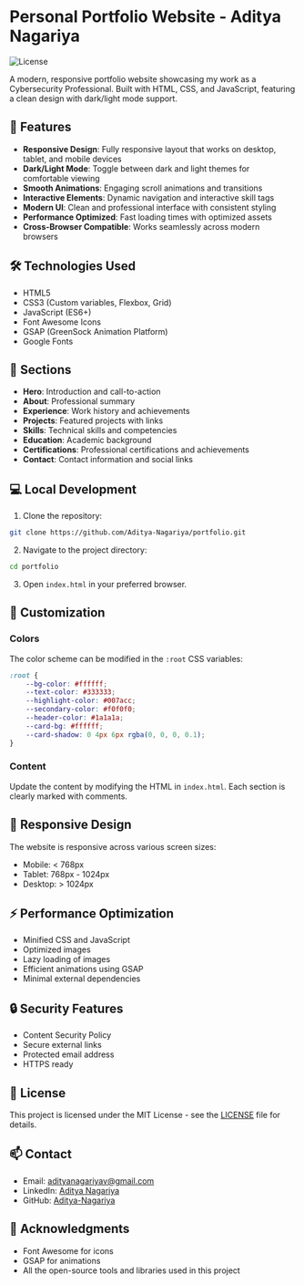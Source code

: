 # Personal Portfolio Website - Aditya Nagariya

![License](https://img.shields.io/badge/license-MIT-blue.svg)

A modern, responsive portfolio website showcasing my work as a Cybersecurity Professional. Built with HTML, CSS, and JavaScript, featuring a clean design with dark/light mode support.

## 🚀 Features

- **Responsive Design**: Fully responsive layout that works on desktop, tablet, and mobile devices
- **Dark/Light Mode**: Toggle between dark and light themes for comfortable viewing
- **Smooth Animations**: Engaging scroll animations and transitions
- **Interactive Elements**: Dynamic navigation and interactive skill tags
- **Modern UI**: Clean and professional interface with consistent styling
- **Performance Optimized**: Fast loading times with optimized assets
- **Cross-Browser Compatible**: Works seamlessly across modern browsers

## 🛠️ Technologies Used

- HTML5
- CSS3 (Custom variables, Flexbox, Grid)
- JavaScript (ES6+)
- Font Awesome Icons
- GSAP (GreenSock Animation Platform)
- Google Fonts

## 🎯 Sections

- **Hero**: Introduction and call-to-action
- **About**: Professional summary
- **Experience**: Work history and achievements
- **Projects**: Featured projects with links
- **Skills**: Technical skills and competencies
- **Education**: Academic background
- **Certifications**: Professional certifications and achievements
- **Contact**: Contact information and social links

## 💻 Local Development

1. Clone the repository:
```bash
git clone https://github.com/Aditya-Nagariya/portfolio.git
```

2. Navigate to the project directory:
```bash
cd portfolio
```

3. Open `index.html` in your preferred browser.

## 🔧 Customization

### Colors
The color scheme can be modified in the `:root` CSS variables:

```css
:root {
    --bg-color: #ffffff;
    --text-color: #333333;
    --highlight-color: #007acc;
    --secondary-color: #f0f0f0;
    --header-color: #1a1a1a;
    --card-bg: #ffffff;
    --card-shadow: 0 4px 6px rgba(0, 0, 0, 0.1);
}
```

### Content
Update the content by modifying the HTML in `index.html`. Each section is clearly marked with comments.

## 📱 Responsive Design

The website is responsive across various screen sizes:
- Mobile: < 768px
- Tablet: 768px - 1024px
- Desktop: > 1024px

## ⚡ Performance Optimization

- Minified CSS and JavaScript
- Optimized images
- Lazy loading of images
- Efficient animations using GSAP
- Minimal external dependencies

## 🔒 Security Features

- Content Security Policy
- Secure external links
- Protected email address
- HTTPS ready

## 📄 License

This project is licensed under the MIT License - see the [LICENSE](LICENSE) file for details.

## 📫 Contact

- Email: adityanagariyav@gmail.com
- LinkedIn: [Aditya Nagariya](https://linkedin.com/in/aditya-nagariya-veni-vidi-vici)
- GitHub: [Aditya-Nagariya](https://github.com/Aditya-Nagariya)

## 🙏 Acknowledgments

- Font Awesome for icons
- GSAP for animations
- All the open-source tools and libraries used in this project
